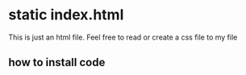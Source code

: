 # static index.html

This is just an html file. Feel free to read or create a css file to my file

## how to install code
